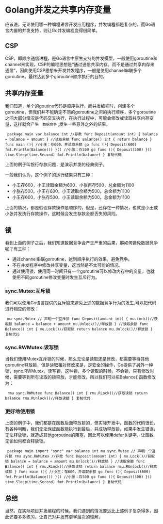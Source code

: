 # Golang并发之共享内存变量 #

应该说，无论使用哪一种编程语言开发应用程序，并发编程都是复杂的，而Go语言内置的并发支持，则让Go并发编程变得很简单。

## CSP ##

CSP，即顺序通信进程，是Go语言中原生支持的并发模型，一般使用goroutine和channel来实现，CSP的编程思想是“通过通信共享内存，而不是通过共享内存来通信”，因此使用CSP思想来开发并发程序，一般是使用channel串联多个goroutine，最终达到多个goroutine顺序执行的目的。

## 共享内存变量 ##

我们知道，单个的goutine代码是顺序执行，而并发编程时，创建多个goroutine，但我们并不能确定不同的goroutine之间的执行顺序，多个goroutine之间大部分情况是代码交叉执行，在执行过程中，可能会修改或读取共享内存变量，这样就会产生 ` 数据竞争` ,发生一些意外之外的结果。

` package main var balance int //存款 func Deposit(amount int) { balance = balance + amount } //读取余额 func Balance() int { return balance } func main (){ //小王：存600，并读取余额 go func (){ Deposit(600) fmt.Println(Balance()) }() //小张：存500 go func (){ Deposit(500) }() time.Sleep(time.Second) fmt.Println(balance) } 复制代码`

上面的例子叫银行存款问题，是演示并发的经典例子。

一般我们认为，这个例子的运行结果只有三种：

* 小王存600，小王读取余额为600，小张再存500，总金额为1100
* 小张存500，小王存600，小王读取余额为500，总金额为1100
* 小王存600，小张存500，小王读取余额为500，总金额为1100

上面的情况，都是假设存款操作是顺序的，但是，还存在一种情况，也就是小王或小张并发执行存款操作，这时候会发生存款金额丢失的风险。

## 锁 ##

看到上面的例子之后，我们知道数据竞争会产生严重的后果，那如何避免数据竞争呢？有三种：

* 通过channel串联goroutine，达到顺序执行的效果，避免竞争。
* 不在并发程序中修改共享变量，这当然是不太可能的情况。
* 通过使用锁，使用同一时间只有一个goroutine可以修改内存中的变量，也就使用不同goroutine修改变量时发生互斥行为。

### sync.Mutex:互斥锁 ###

我们可以使用Go语言提供的互斥锁来避免上述的数据竞争行为的发生,可以把代码进行相应的修改：

` mu sync.Mutex // 声明一个互斥锁 func Deposit(amount int) { mu.Lock()//获取锁 balance = balance + amount mu.Unlock()//释放锁 } //读取余额 func Balance() int { mu.Lock()//获取锁 return balance mu.Unlock()//释放锁 } 复制代码`

### sync.RWMutex:读写锁 ###

当我们使用Mutex互斥锁的时候，那么无论是读取还是修改，都需要等待其他goroutine释放锁，但是读取相对修改来是，是安全的操作，Go提供了另外一种锁，sync.RWMutex，读写锁，这种锁，多个读取的时候，不会锁，只有修改时候，需要等到所有读取的锁释放，才能修改，所以我们可以把Balance()函数修改为：

` rmu sync.RWMutex func Balance() int { rmu.RLock()//获取读锁 return balance rmu.RUnlock()//释放读锁 } 复制代码`

### 更好地使用锁 ###

上面的例子中，我们都是在函数后面释放锁的，但实际开发中，函数的代码很长，有各种判断，我们无法保证函数能执行到最后，并成功释放锁，如果中发生错误，无法释放锁，就造成其他goroutine的阻塞，因此可以使用defer关键字，让函数无论如何都会释放锁。

` package main import "sync" var balance int mu sync.Mutex // 声明一个互斥锁 rmu sync.RWMutex //存款 func Deposit(amount int) { mu.Lock()//获取锁 balance = balance + amount mu.Unlock()//释放锁 } //读取余额 func Balance() int { rmu.RLock()//获取读锁 return balance rmu.RUnlock()//释放读锁 } func main (){ //小王：存600，并读取余额 go func (){ Deposit(600) fmt.Println(Balance()) }() //小张：存500 go func (){ Deposit(500) }() time.Sleep(time.Second) fmt.Println(balance) } 复制代码`

## 总结 ##

当然，在实际项目并发编程的时候，我们遇到的情况要远比上述例子复杂得多，因此还要多多练习，让自己对并发有更学层次的理解。